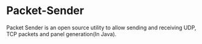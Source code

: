 # Packet-Sender
Packet Sender is an open source utility to allow sending and receiving UDP, TCP packets and panel generation(In Java).
